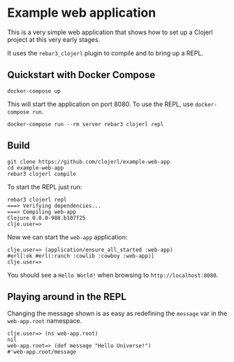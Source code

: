 # Example web application

This is a very simple web application that shows how to set up a
Clojerl project at this very early stages.

It uses the `rebar3_clojerl` plugin to compile and to bring up a REPL.

## Quickstart with Docker Compose

    docker-compose up

This will start the application on port 8080. To use the REPL, use
`docker-compose run`.

    docker-compose run --rm server rebar3 clojerl repl

## Build

    git clone https://github.com/clojerl/example-web-app
    cd example-web-app
    rebar3 clojerl compile

To start the REPL just run:

    rebar3 clojerl repl
    ===> Verifying dependencies...
    ===> Compiling web-app
    Clojure 0.0.0-988.b107f25
    clje.user=>

Now we can start the `web-app` application:

    clje.user=> (application/ensure_all_started :web-app)
    #erl[:ok #erl(:ranch :cowlib :cowboy :web-app)]
    clje.user=>

You should see a `Hello World!` when browsing to
`http://localhost:8080`.

## Playing around in the REPL

Changing the message shown is as easy as redefining the `message` var
in the `web-app.root` namespace.

    clje.user=> (ns web-app.root)
    nil
    web-app.root=> (def message "Hello Universe!")
    #'web-app.root/message
